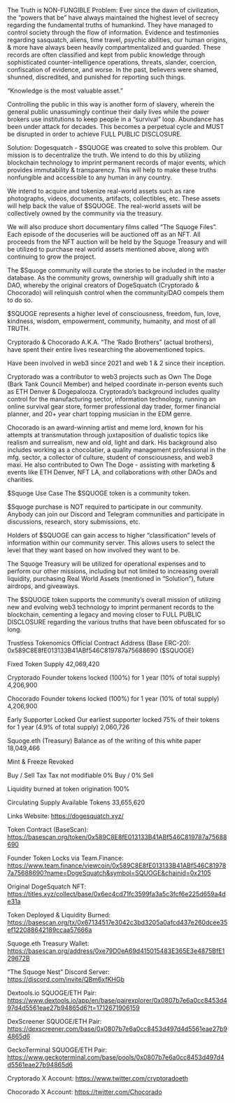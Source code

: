 The Truth is NON-FUNGIBLE
Problem:
Ever since the dawn of civilization, the “powers that be” have always maintained the highest level of secrecy regarding the fundamental truths of humankind. They have managed to control society through the flow of information. Evidence and testimonies regarding sasquatch, aliens, time travel, psychic abilities, our human origins, & more have always been heavily compartmentalized and guarded. These records are often classified and kept from public knowledge through sophisticated counter-intelligence operations, threats, slander, coercion, confiscation of evidence, and worse. In the past, believers were shamed, shunned, discredited, and punished for reporting such things.

“Knowledge is the most valuable asset.”

Controlling the public in this way is another form of slavery, wherein the general public unassumingly continue their daily lives while the power brokers use institutions to keep people in a “survival” loop. Abundance has been under attack for decades. This becomes a perpetual cycle and MUST be disrupted in order to achieve FULL PUBLIC DISCLOSURE.

Solution:
Dogesquatch - $SQUOGE was created to solve this problem. Our mission is to decentralize the truth. We intend to do this by utilizing blockchain technology to imprint permanent records of major events, which provides immutability & transparency. This will help to make these truths nonfungible and accessible to any human in any country.

We intend to acquire and tokenize real-world assets such as rare photographs, videos, documents, artifacts, collectibles, etc. These assets will help back the value of $SQUOGE. The real-world assets will be collectively owned by the community via the treasury.

We will also produce short documentary films called “The Squoge Files”. Each episode of the docuseries will be auctioned off as an NFT. All proceeds from the NFT auction will be held by the Squoge Treasury and will be utilized to purchase real world assets mentioned above, along with continuing to grow the project.

The $Squoge community will curate the stories to be included in the master database. As the community grows, ownership will gradually shift into a DAO, whereby the original creators of DogeSquatch (Cryptorado & Chocorado) will relinquish control when the community/DAO compels them to do so.

$SQUOGE represents a higher level of consciousness, freedom, fun, love, kindness, wisdom, empowerment, community, humanity, and most of all TRUTH.

Cryptorado & Chocorado
A.K.A. “The ‘Rado Brothers” (actual brothers), have spent their entire lives researching the abovementioned topics.

Have been involved in web3 since 2021 and web 1 & 2 since their inception.

Cryptorado was a contributor to web3 projects such as Own The Doge (Bark Tank Council Member) and helped coordinate in-person events such as ETH Denver & Dogepalooza. Cryptorado’s background includes quality control for the manufacturing sector, information technology, running an online survival gear store, former professional day trader, former financial planner, and 20+ year chart topping musician in the EDM genre.

Chocorado is an award-winning artist and meme lord, known for his attempts at transmutation through juxtaposition of dualistic topics like realism and surrealism, new and old, light and dark. His background also includes working as a chocolatier, a quality management professional in the mfg. sector, a collector of culture, student of consciousness, and web3 maxi. He also contributed to Own The Doge - assisting with marketing & events like ETH Denver, NFT LA, and collaborations with other DAOs and charities.

$Squoge Use Case
The $SQUOGE token is a community token.

$Squoge purchase is NOT required to participate in our community. Anybody can join our Discord and Telegram communities and participate in discussions, research, story submissions, etc.

Holders of $SQUOGE can gain access to higher “classification” levels of information within our community server. This allows users to select the level that they want based on how involved they want to be.

The Squoge Treasury will be utilized for operational expenses and to perform our other missions, including but not limited to increasing overall liquidity, purchasing Real World Assets (mentioned in “Solution”), future airdrops, and giveaways.

The $SQUOGE token supports the community’s overall mission of utilizing new and evolving web3 technology to imprint permanent records to the blockchain, cementing a legacy and moving closer to FULL PUBLIC DISCLOSURE regarding the various truths that have been obfuscated for so long.

Trustless Tokenomics
Official Contract Address (Base ERC-20): 0x589C8E8fE013133B41ABf546C819787a75688690 ($SQUOGE)

Fixed Token Supply 42,069,420

Cryptorado Founder tokens locked (100%) for 1 year (10% of total supply) 4,206,900

Chocorado Founder tokens locked (100%) for 1 year (10% of total supply) 4,206,900

Early Supporter Locked Our earliest supporter locked 75% of their tokens for 1 year (4.9% of total supply) 2,060,726

Squoge.eth (Treasury) Balance as of the writing of this white paper 18,049,466

Mint & Freeze Revoked

Buy / Sell Tax Tax not modifiable 0% Buy / 0% Sell

Liquidity burned at token origination 100%

Circulating Supply Available Tokens 33,655,620

Links
Website: https://dogesquatch.xyz/

Token Contract (BaseScan): https://basescan.org/token/0x589C8E8fE013133B41ABf546C819787a75688690

Founder Token Locks via Team.Finance: https://www.team.finance/viewcoin/0x589C8E8fE013133B41ABf546C819787a75688690?name=DogeSquatch&symbol=SQUOGE&chainid=0x2105

Original DogeSquatch NFT: https://titles.xyz/collect/base/0x6ec4cd71fc3599fa3a5c3fcf6e225d659a4de31a

Token Deployed & Liquidity Burned: https://basescan.org/tx/0x67134517e3042c3bd3205a0afcd437e260dcee35ef122088642189ccaa57666a

Squoge.eth Treasury Wallet: https://basescan.org/address/0xe79D0eA69d415015483E365E3e4875BfE129672B

“The Squoge Nest” Discord Server: https://discord.com/invite/QBm6xfKHGb

Dextools.io SQUOGE/ETH Pair: https://www.dextools.io/app/en/base/pairexplorer/0x0807b7e6a0cc8453d497d4d5561eae27b94865d6?t=1712671906159

DexScreener SQUOGE/ETH Pair: https://dexscreener.com/base/0x0807b7e6a0cc8453d497d4d5561eae27b94865d6

GeckoTerminal SQUOGE/ETH Pair: https://www.geckoterminal.com/base/pools/0x0807b7e6a0cc8453d497d4d5561eae27b94865d6

Cryptorado X Account: https://www.twitter.com/cryptoradoeth

Chocorado X Account: https://twitter.com/Chocorado
